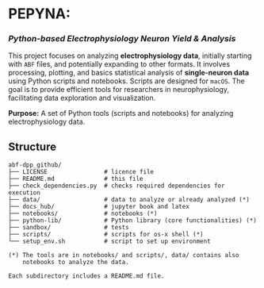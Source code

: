 # PEPYNA: 

### *Python-based Electrophysiology Neuron Yield & Analysis*


This project focuses on analyzing **electrophysiology data**, initially starting with `ABF` files, and potentially expanding to other formats. It involves processing, plotting, and basics statistical analysis of **single-neuron data** using Python scripts and notebooks. Scripts are designed for `macOS`. The goal is to provide efficient tools for researchers in neurophysiology, facilitating data exploration and visualization.



**Purpose:** 
A set of Python tools (scripts and notebooks) for analyzing electrophysiology data.

## Structure

```
abf-dpp_github/
├── LICENSE                # licence file
├── README.md              # this file
├── check_dependencies.py  # checks required dependencies for execution
├── data/                  # data to analyze or already analyzed (*)
├── docs_hub/              # jupyter book and latex 
├── notebooks/             # notebooks (*)
├── python-lib/            # Python library (core functionalities) (*)
├── sandbox/               # tests
├── scripts/               # scripts for os-x shell (*)
└── setup_env.sh           # script to set up environment

(*) The tools are in notebooks/ and scripts/, data/ contains also 
    notebooks to analyze the data. 
    
Each subdirectory includes a README.md file.

```

